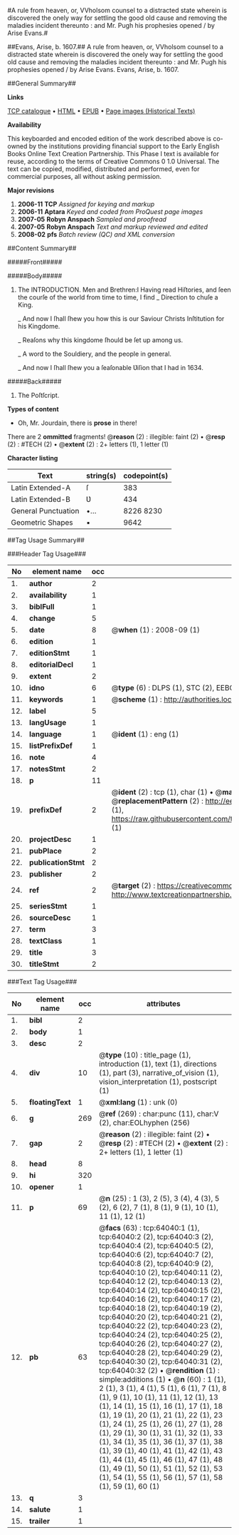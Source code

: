 #A rule from heaven, or, VVholsom counsel to a distracted state wherein is discovered the onely way for settling the good old cause and removing the maladies incident thereunto : and Mr. Pugh his prophesies opened / by Arise Evans.#

##Evans, Arise, b. 1607.##
A rule from heaven, or, VVholsom counsel to a distracted state wherein is discovered the onely way for settling the good old cause and removing the maladies incident thereunto : and Mr. Pugh his prophesies opened / by Arise Evans.
Evans, Arise, b. 1607.

##General Summary##

**Links**

[TCP catalogue](http://www.ota.ox.ac.uk/tcp/)  • 
[HTML](http://tei.it.ox.ac.uk/tcp/Texts-HTML/free/A38/A38775.html)  • 
[EPUB](http://tei.it.ox.ac.uk/tcp/Texts-EPUB/free/A38/A38775.epub) • 
[Page images (Historical Texts)](https://data.historicaltexts.jisc.ac.uk/view?pubId=eebo-12595056e&pageId=eebo-12595056e-64040-1)

**Availability**

This keyboarded and encoded edition of the
	       work described above is co-owned by the institutions
	       providing financial support to the Early English Books
	       Online Text Creation Partnership. This Phase I text is
	       available for reuse, according to the terms of Creative
	       Commons 0 1.0 Universal. The text can be copied,
	       modified, distributed and performed, even for
	       commercial purposes, all without asking permission.

**Major revisions**

1. __2006-11__ __TCP__ *Assigned for keying and markup*
1. __2006-11__ __Aptara__ *Keyed and coded from ProQuest page images*
1. __2007-05__ __Robyn Anspach__ *Sampled and proofread*
1. __2007-05__ __Robyn Anspach__ *Text and markup reviewed and edited*
1. __2008-02__ __pfs__ *Batch review (QC) and XML conversion*

##Content Summary##

#####Front#####

#####Body#####

1. The INTRODUCTION.
Men and Brethren:I Having read Hiſtories, and ſeen the
courſe of the world from time to
time, I find
    _ Direction to chuſe a King.

    _ And now I ſhall ſhew you how this is our Saviour
Christs Inſtitution for his
Kingdome.

    _ Reaſons why this kingdome ſhould be ſet
up among us.

    _ A word to the Souldiery,
and the people in
general.

    _ And now I ſhall ſhew you
a ſeaſonable Ʋiſion that
I had in 1634.

#####Back#####

1. The Poſtſcript.

**Types of content**

  * Oh, Mr. Jourdain, there is **prose** in there!

There are 2 **ommitted** fragments! 
 @__reason__ (2) : illegible: faint (2)  •  @__resp__ (2) : #TECH (2)  •  @__extent__ (2) : 2+ letters (1), 1 letter (1)

**Character listing**


|Text|string(s)|codepoint(s)|
|---|---|---|
|Latin Extended-A|ſ|383|
|Latin Extended-B|Ʋ|434|
|General Punctuation|•…|8226 8230|
|Geometric Shapes|▪|9642|

##Tag Usage Summary##

###Header Tag Usage###

|No|element name|occ|attributes|
|---|---|---|---|
|1.|__author__|2||
|2.|__availability__|1||
|3.|__biblFull__|1||
|4.|__change__|5||
|5.|__date__|8| @__when__ (1) : 2008-09 (1)|
|6.|__edition__|1||
|7.|__editionStmt__|1||
|8.|__editorialDecl__|1||
|9.|__extent__|2||
|10.|__idno__|6| @__type__ (6) : DLPS (1), STC (2), EEBO-CITATION (1), OCLC (1), VID (1)|
|11.|__keywords__|1| @__scheme__ (1) : http://authorities.loc.gov/ (1)|
|12.|__label__|5||
|13.|__langUsage__|1||
|14.|__language__|1| @__ident__ (1) : eng (1)|
|15.|__listPrefixDef__|1||
|16.|__note__|4||
|17.|__notesStmt__|2||
|18.|__p__|11||
|19.|__prefixDef__|2| @__ident__ (2) : tcp (1), char (1)  •  @__matchPattern__ (2) : ([0-9\-]+):([0-9IVX]+) (1), (.+) (1)  •  @__replacementPattern__ (2) : http://eebo.chadwyck.com/downloadtiff?vid=$1&page=$2 (1), https://raw.githubusercontent.com/textcreationpartnership/Texts/master/tcpchars.xml#$1 (1)|
|20.|__projectDesc__|1||
|21.|__pubPlace__|2||
|22.|__publicationStmt__|2||
|23.|__publisher__|2||
|24.|__ref__|2| @__target__ (2) : https://creativecommons.org/publicdomain/zero/1.0/ (1), http://www.textcreationpartnership.org/docs/. (1)|
|25.|__seriesStmt__|1||
|26.|__sourceDesc__|1||
|27.|__term__|3||
|28.|__textClass__|1||
|29.|__title__|3||
|30.|__titleStmt__|2||


###Text Tag Usage###

|No|element name|occ|attributes|
|---|---|---|---|
|1.|__bibl__|2||
|2.|__body__|1||
|3.|__desc__|2||
|4.|__div__|10| @__type__ (10) : title_page (1), introduction (1), text (1), directions (1), part (3), narrative_of_vision (1), vision_interpretation (1), postscript (1)|
|5.|__floatingText__|1| @__xml:lang__ (1) : unk (0)|
|6.|__g__|269| @__ref__ (269) : char:punc (11), char:V (2), char:EOLhyphen (256)|
|7.|__gap__|2| @__reason__ (2) : illegible: faint (2)  •  @__resp__ (2) : #TECH (2)  •  @__extent__ (2) : 2+ letters (1), 1 letter (1)|
|8.|__head__|8||
|9.|__hi__|320||
|10.|__opener__|1||
|11.|__p__|69| @__n__ (25) : 1 (3), 2 (5), 3 (4), 4 (3), 5 (2), 6 (2), 7 (1), 8 (1), 9 (1), 10 (1), 11 (1), 12 (1)|
|12.|__pb__|63| @__facs__ (63) : tcp:64040:1 (1), tcp:64040:2 (2), tcp:64040:3 (2), tcp:64040:4 (2), tcp:64040:5 (2), tcp:64040:6 (2), tcp:64040:7 (2), tcp:64040:8 (2), tcp:64040:9 (2), tcp:64040:10 (2), tcp:64040:11 (2), tcp:64040:12 (2), tcp:64040:13 (2), tcp:64040:14 (2), tcp:64040:15 (2), tcp:64040:16 (2), tcp:64040:17 (2), tcp:64040:18 (2), tcp:64040:19 (2), tcp:64040:20 (2), tcp:64040:21 (2), tcp:64040:22 (2), tcp:64040:23 (2), tcp:64040:24 (2), tcp:64040:25 (2), tcp:64040:26 (2), tcp:64040:27 (2), tcp:64040:28 (2), tcp:64040:29 (2), tcp:64040:30 (2), tcp:64040:31 (2), tcp:64040:32 (2)  •  @__rendition__ (1) : simple:additions (1)  •  @__n__ (60) : 1 (1), 2 (1), 3 (1), 4 (1), 5 (1), 6 (1), 7 (1), 8 (1), 9 (1), 10 (1), 11 (1), 12 (1), 13 (1), 14 (1), 15 (1), 16 (1), 17 (1), 18 (1), 19 (1), 20 (1), 21 (1), 22 (1), 23 (1), 24 (1), 25 (1), 26 (1), 27 (1), 28 (1), 29 (1), 30 (1), 31 (1), 32 (1), 33 (1), 34 (1), 35 (1), 36 (1), 37 (1), 38 (1), 39 (1), 40 (1), 41 (1), 42 (1), 43 (1), 44 (1), 45 (1), 46 (1), 47 (1), 48 (1), 49 (1), 50 (1), 51 (1), 52 (1), 53 (1), 54 (1), 55 (1), 56 (1), 57 (1), 58 (1), 59 (1), 60 (1)|
|13.|__q__|3||
|14.|__salute__|1||
|15.|__trailer__|1||
